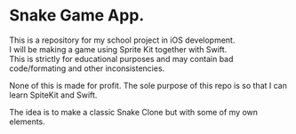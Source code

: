 # Snake Game App.

This is a repository for my school project in iOS development.  
I will be making a game using Sprite Kit together with Swift.  
This is strictly for educational purposes and may contain bad code/formating and other inconsistencies.  

None of this is made for profit. The sole purpose of this repo is so that I can learn SpiteKit and Swift.


The idea is to make a classic Snake Clone but with some of my own elements.  

